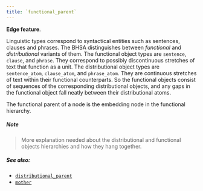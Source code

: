 ```yaml
---
title: `functional_parent`
---
```


**Edge feature**.

Linguistic types correspond to syntactical entities such as sentences, clauses
and phrases. The BHSA distinguishes between *functional* and *distributional*
variants of them. The functional object types are `sentence`, `clause`, and
`phrase`. They correspond to possibly discontinuous stretches of text that
function as a unit. The distributional object types are `sentence_atom`,
`clause_atom`, and `phrase_atom`. They are continuous stretches of text within
their functional counterparts. So the functional objects consist of sequences of
the corresponding distributional objects, and any gaps in the functional object
fall neatly between their distributional atoms.

The functional parent of a node is the embedding node in the functional
hierarchy.

##### Note #####

> More explanation needed about the distributional and functional objects
> hierarchies and how they hang together.

##### See also: #####

*   [`distributional_parent`](distributional_parent.md)
*   [`mother`](mother.md)
